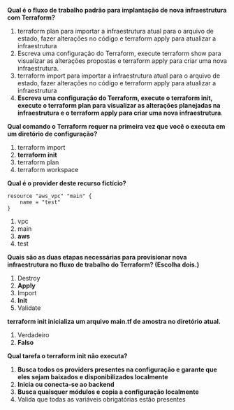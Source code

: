 **Qual é o fluxo de trabalho padrão para implantação de nova infraestrutura com Terraform?**

1. terraform plan para  importar a infraestrutura atual para o arquivo de estado, fazer alterações no código e terraform apply para atualizar a infraestrutura
1. Escreva uma configuração do Terraform, execute terraform show para visualizar as alterações propostas e terraform apply para criar uma nova infraestrutura.
1. terraform import para importar a infraestrutura atual para o arquivo de estado, fazer alterações no código e terraform apply para atualizar a infraestrutura
1. **Escreva uma configuração do Terraform, execute o terraform init, execute o terraform plan para visualizar as alterações planejadas na infraestrutura e o terraform apply para criar uma nova infraestrutura**.

**Qual comando o Terraform requer na primeira vez que você o executa em um diretório de configuração?**

1. terraform import
1. **terraform init**
1. terraform plan
1. terraform workspace

**Qual é o provider deste recurso fictício?**

```
resource "aws_vpc" "main" {
    name = "test"
}
```

1. vpc
1. main
1. **aws**
1. test

**Quais são as duas etapas necessárias para provisionar nova infraestrutura no fluxo de trabalho do Terraform? (Escolha dois.)**

1. Destroy
1. **Apply**
1. Import
1. **Init**
1. Validate

**terraform init inicializa um arquivo main.tf de amostra no diretório atual.**

1. Verdadeiro
1. **Falso**

**Qual tarefa o terraform init não executa?**

1. **Busca todos os providers presentes na configuração e garante que eles sejam baixados e disponibilizados localmente**
1. **Inicia ou conecta-se ao backend**
1. **Busca quaisquer módulos e copia a configuração localmente**
1. Valida que todas as variáveis obrigatórias estão presentes